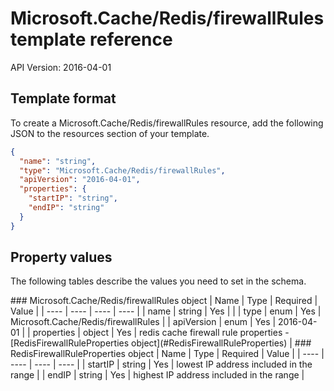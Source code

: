 # Microsoft.Cache/Redis/firewallRules template reference
API Version: 2016-04-01
## Template format

To create a Microsoft.Cache/Redis/firewallRules resource, add the following JSON to the resources section of your template.

```json
{
  "name": "string",
  "type": "Microsoft.Cache/Redis/firewallRules",
  "apiVersion": "2016-04-01",
  "properties": {
    "startIP": "string",
    "endIP": "string"
  }
}
```
## Property values

The following tables describe the values you need to set in the schema.

<a id="Microsoft.Cache/Redis/firewallRules" />
### Microsoft.Cache/Redis/firewallRules object
|  Name | Type | Required | Value |
|  ---- | ---- | ---- | ---- |
|  name | string | Yes |  |
|  type | enum | Yes | Microsoft.Cache/Redis/firewallRules |
|  apiVersion | enum | Yes | 2016-04-01 |
|  properties | object | Yes | redis cache firewall rule properties - [RedisFirewallRuleProperties object](#RedisFirewallRuleProperties) |


<a id="RedisFirewallRuleProperties" />
### RedisFirewallRuleProperties object
|  Name | Type | Required | Value |
|  ---- | ---- | ---- | ---- |
|  startIP | string | Yes | lowest IP address included in the range |
|  endIP | string | Yes | highest IP address included in the range |

